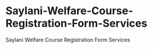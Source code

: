 # Saylani-Welfare-Course-Registration-Form-Services
Saylani Welfare Course Registration Form Services
